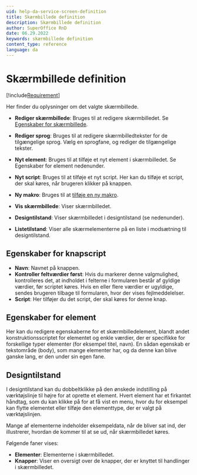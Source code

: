 ```yaml
---
uid: help-da-service-screen-definition
title: Skærmbillede definition
description: Skærmbillede definition
author: SuperOffice RnD
date: 06.29.2022
keywords: skærmbillede definition
content_type: reference
language: da
---
```


# Skærmbillede definition

[!include[Requirement](../../../includes/req-dev-tools.md)]

Her finder du oplysninger om det valgte skærmbillede.

* **Rediger skærmbillede**: Bruges til at redigere skærmbilledet. Se [Egenskaber for skærmbillede][1].

* **Rediger sprog**: Bruges til at redigere skærmbilledtekster for de tilgængelige sprog. Vælg en sprogfane, og rediger de tilgængelige tekster.

* **Nyt element**: Bruges til at tilføje et nyt element i skærmbilledet. Se Egenskaber for element nedenunder.

* **Nyt script**: Bruges til at tilføje et nyt script. Her kan du tilføje et script, der skal køres, når brugeren klikker på knappen.

* **Ny makro**: Bruges til at [tilføje en ny makro][5].

* **Vis skærmbillede**: Viser skærmbilledet.

* **Designtilstand**: Viser skærmbilledet i designtilstand (se nedenunder).

* **Listetilstand**: Viser alle skærmelementerne på en liste i modsætning til designtilstand.

## Egenskaber for knapscript

* **Navn**: Navnet på knappen.
* **Kontroller feltværdier først**: Hvis du markerer denne valgmulighed, kontrolleres det, at indholdet i felterne i formularen består af gyldige værdier, før scriptet køres. Hvis en eller flere værdier er ugyldige, sendes brugeren tilbage til formularen, hvor der vises fejlmeddelelser.
* **Script**: Her tilføjer du det script, der skal køres for denne knap.

## Egenskaber for element

Her kan du redigere egenskaberne for et skærmbilledelement, blandt andet konstruktionsscriptet for elementet og enkle værdier, der er specifikke for forskellige typer elementer (for eksempel titel, navn). En sådan egenskab er tekstområde (body), som mange elementer har, og da denne kan blive ganske lang, er den under sin egen fane.

## Designtilstand

I designtilstand kan du dobbeltklikke på den ønskede indstilling på værktøjslinje til højre for at oprette et element. Hvert element har et firkantet håndtag, som du kan klikke på for at få vist en menu, hvor du for eksempel kan flytte elementet eller tilføje den elementtype, der er valgt på værktøjslinjen.

Mange af elementerne indeholder eksempeldata, når de bliver sat ind, der illustrerer, hvordan de kommer til at se ud, når skærmbilledet køres.

 Følgende faner vises:

* **Elementer**: Elementerne i skærmbilledet.
* **Knapper**: Viser en oversigt over de knapper, der er knyttet til handlinger i skærmbilledet.

<!-- Referenced links -->
[1]: screen-properties.md
[5]: ../../../automation/crmscript/learn/create-macro.md

<!-- Referenced images -->
